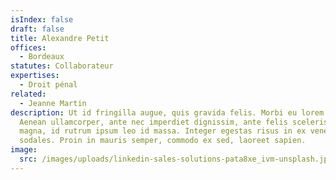 ```yaml
---
isIndex: false
draft: false
title: Alexandre Petit
offices:
  - Bordeaux
statutes: Collaborateur
expertises:
  - Droit pénal
related:
  - Jeanne Martin
description: Ut id fringilla augue, quis gravida felis. Morbi eu lorem nibh.
  Aenean ullamcorper, ante nec imperdiet dignissim, ante felis scelerisque
  magna, id rutrum ipsum leo id massa. Integer egestas risus in ex venenatis
  sodales. Proin in mauris semper, commodo ex sed, laoreet sapien.
image:
  src: /images/uploads/linkedin-sales-solutions-pata8xe_ivm-unsplash.jpg
---
```

